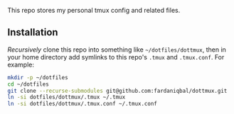 This repo stores my personal tmux config and related files.

## Installation

_Recursively_ clone this repo into something like `~/dotfiles/dottmux`,
then in your home directory add symlinks to this repo's `.tmux` and
`.tmux.conf`.  For example:

```bash
mkdir -p ~/dotfiles
cd ~/dotfiles
git clone --recurse-submodules git@github.com:fardaniqbal/dottmux.git
ln -si dotfiles/dottmux/.tmux ~/.tmux
ln -si dotfiles/dottmux/.tmux.conf ~/.tmux.conf
```
